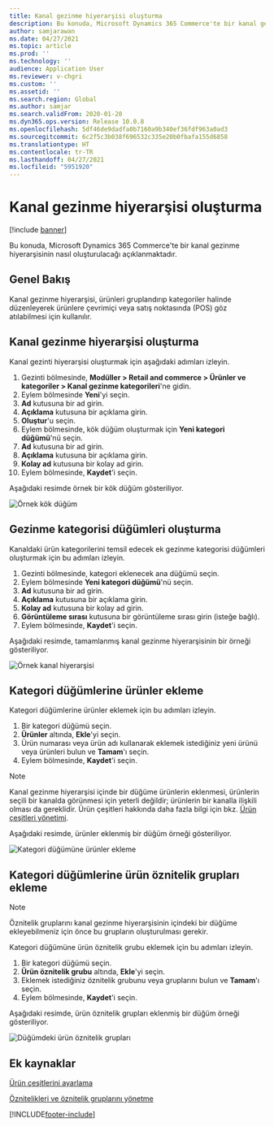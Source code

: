 ```yaml
---
title: Kanal gezinme hiyerarşisi oluşturma
description: Bu konuda, Microsoft Dynamics 365 Commerce'te bir kanal gezinme hiyerarşisinin nasıl oluşturulacağı açıklanmaktadır.
author: samjarawan
ms.date: 04/27/2021
ms.topic: article
ms.prod: ''
ms.technology: ''
audience: Application User
ms.reviewer: v-chgri
ms.custom: ''
ms.assetid: ''
ms.search.region: Global
ms.author: samjar
ms.search.validFrom: 2020-01-20
ms.dyn365.ops.version: Release 10.0.8
ms.openlocfilehash: 5df46de9dadfa0b7160a9b340ef36fdf963a0ad3
ms.sourcegitcommit: 6c2f5c3b038f696532c335e20b0fbafa155d6858
ms.translationtype: HT
ms.contentlocale: tr-TR
ms.lasthandoff: 04/27/2021
ms.locfileid: "5951920"
---
```

# <a name="create-a-channel-navigation-hierarchy"></a>Kanal gezinme hiyerarşisi oluşturma


[!include [banner](includes/banner.md)]

Bu konuda, Microsoft Dynamics 365 Commerce'te bir kanal gezinme hiyerarşisinin nasıl oluşturulacağı açıklanmaktadır.

## <a name="overview"></a>Genel Bakış

Kanal gezinme hiyerarşisi, ürünleri gruplandırıp kategoriler halinde düzenleyerek ürünlere çevrimiçi veya satış noktasında (POS) göz atılabilmesi için kullanılır.

## <a name="create-a-channel-navigation-hierarchy"></a>Kanal gezinme hiyerarşisi oluşturma

Kanal gezinti hiyerarşisi oluşturmak için aşağıdaki adımları izleyin.

1. Gezinti bölmesinde, **Modüller \> Retail and commerce \> Ürünler ve kategoriler \> Kanal gezinme kategorileri**'ne gidin.
1. Eylem bölmesinde **Yeni**'yi seçin.
1. **Ad** kutusuna bir ad girin.
1. **Açıklama** kutusuna bir açıklama girin.
1. **Oluştur**'u seçin.
1. Eylem bölmesinde, kök düğüm oluşturmak için **Yeni kategori düğümü**'nü seçin.
1. **Ad** kutusuna bir ad girin.
1. **Açıklama** kutusuna bir açıklama girin.
1. **Kolay ad** kutusuna bir kolay ad girin.
1. Eylem bölmesinde, **Kaydet**'i seçin.

Aşağıdaki resimde örnek bir kök düğüm gösteriliyor.

![Örnek kök düğüm](media/create-channel-hierarchy-1.png)

## <a name="create-navigation-category-nodes"></a>Gezinme kategorisi düğümleri oluşturma

Kanaldaki ürün kategorilerini temsil edecek ek gezinme kategorisi düğümleri oluşturmak için bu adımları izleyin.

1. Gezinti bölmesinde, kategori eklenecek ana düğümü seçin.
1. Eylem bölmesinde **Yeni kategori düğümü**'nü seçin.
1. **Ad** kutusuna bir ad girin.
1. **Açıklama** kutusuna bir açıklama girin.
1. **Kolay ad** kutusuna bir kolay ad girin.
1. **Görüntüleme sırası** kutusuna bir görüntüleme sırası girin (isteğe bağlı).
1. Eylem bölmesinde, **Kaydet**'i seçin.

Aşağıdaki resimde, tamamlanmış kanal gezinme hiyerarşisinin bir örneği gösteriliyor.

![Örnek kanal hiyerarşisi](media/create-channel-hierarchy-2.png)

## <a name="add-products-to-category-nodes"></a>Kategori düğümlerine ürünler ekleme

Kategori düğümlerine ürünler eklemek için bu adımları izleyin.

1. Bir kategori düğümü seçin.
1. **Ürünler** altında, **Ekle**'yi seçin.
1. Ürün numarası veya ürün adı kullanarak eklemek istediğiniz yeni ürünü veya ürünleri bulun ve **Tamam**'ı seçin.
1. Eylem bölmesinde, **Kaydet**'i seçin.

> [!NOTE]
> Kanal gezinme hiyerarşisi içinde bir düğüme ürünlerin eklenmesi, ürünlerin seçili bir kanalda görünmesi için yeterli değildir; ürünlerin bir kanalla ilişkili olması da gereklidir. Ürün çeşitleri hakkında daha fazla bilgi için bkz. [Ürün çeşitleri yönetimi](assortments.md).

Aşağıdaki resimde, ürünler eklenmiş bir düğüm örneği gösteriliyor.

![Kategori düğümüne ürünler ekleme](media/create-channel-hierarchy-3.png)

## <a name="add-product-attribute-groups-to-category-nodes"></a>Kategori düğümlerine ürün öznitelik grupları ekleme

> [!NOTE]
> Öznitelik gruplarını kanal gezinme hiyerarşisinin içindeki bir düğüme ekleyebilmeniz için önce bu grupların oluşturulması gerekir.

Kategori düğümüne ürün öznitelik grubu eklemek için bu adımları izleyin.

1. Bir kategori düğümü seçin.
1. **Ürün öznitelik grubu** altında, **Ekle**'yi seçin.
1. Eklemek istediğiniz öznitelik grubunu veya gruplarını bulun ve **Tamam**'ı seçin.
1. Eylem bölmesinde, **Kaydet**'i seçin.

Aşağıdaki resimde, ürün öznitelik grupları eklenmiş bir düğüm örneği gösteriliyor.

![Düğümdeki ürün öznitelik grupları](media/create-channel-hierarchy-4.png)

## <a name="additional-resources"></a>Ek kaynaklar

[Ürün çeşitlerini ayarlama](set-up-assortments.md)

[Öznitelikleri ve öznitelik gruplarını yönetme](attribute-attributegroups-lifecycle.md)


[!INCLUDE[footer-include](../includes/footer-banner.md)]
